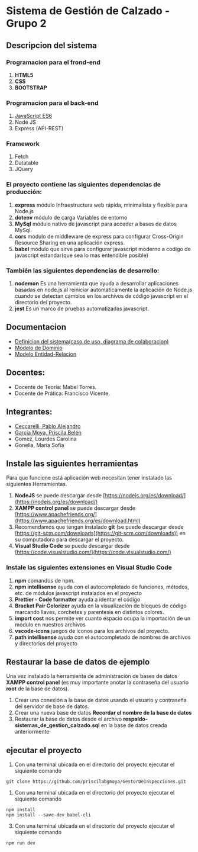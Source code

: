 # Sistema de Gestión de Calzado - Grupo 2
## Descripcion del sistema
### Programacion para el frond-end 
1. **HTML5**
2. **CSS**
3. **BOOTSTRAP**

### Programacion para el back-end
1. [JavaScript ES6](https://developer.mozilla.org/es/docs/Web/JavaScript)
2. Node JS
3. Express (API-REST)

### Framework
1. Fetch
2. Datatable   
3. JQuery  

### El proyecto contiene las siguientes **dependencias de producción**:
1. **express**  módulo Infraestructura web rápida, minimalista y flexible para Node.js
1. **dotenv**   módulo de carga Variables de entorno
1. **MySql**	módulo nativo de javascript para acceder a bases de datos MySql.
1. **cors**		módulo de middleware de express para configurar Cross-Origin Resource Sharing en una aplicación express.
1. **babel**  módulo que sirve para configurar javascript moderno a codigo de javascript estandar(que sea lo mas entendible posible)

### También las siguientes **dependencias de desarrollo**:
1. **nodemon**	    Es una herramienta que ayuda a desarrollar aplicaciones basadas en node.js al reiniciar automáticamente la aplicación de Node.js cuando se detectan cambios en los archivos de código javascript en el directorio del proyecto.
2. **jest**		    Es un marco de pruebas automatizadas javascript.

## Documentacion 
- [Definicion del sistema(caso de uso, diagrama de colaboracion)](https://frtutneduar.sharepoint.com/:w:/s/Ing.DeSoft-Grupo/EdVG2cwCr_RAq05OZiCypgoBTeQjt_zpO5v6NWkooNs6ig?e=ce0kXw)
- [Modelo de Dominio](https://frtutneduar.sharepoint.com/:i:/s/Ing.DeSoft-Grupo/ETXwhBNqGrJDl8WVJz0MI44BkASet3FcOuEza2L_UhergQ?e=ay9rcB)
- [Modelo Entidad-Relacion](https://frtutneduar.sharepoint.com/:b:/s/Ing.DeSoft-Grupo/EY-zumCpTP1Lomq0669MxjUBnminm5kjooVNbsCQycNtVQ?e=dyFdyn)

## Docentes: 
- Docente de Teoría: Mabel Torres. 
- Docente de Prática: Francisco Vicente.
## Integrantes:
- [Ceccarelli, Pablo Alejandro](https://github.com/pabloceccarelli)
- [Garcia Moya, Priscila Belén](https://github.com/priscilabgmoya)
- Gomez, Lourdes Carolina
- Gonella, María Sofía

## Instale las siguientes herramientas 
Para que funcione está aplicación web necesitan tener instalado las siguientes Herramientas.

1. **NodeJS** se puede descargar desde [https://nodejs.org/es/download/](https://nodejs.org/es/download/)
2. **XAMPP control panel** se puede descargar desde [https://www.apachefriends.org/](https://www.apachefriends.org/es/download.html)
3. Recomendamos que tengan instalado **git** (se puede descargar desde [https://git-scm.com/downloads](https://git-scm.com/downloads)) en su computadora para descargar el proyecto.
4. **Visual Studio Code** se puede descargar desde [https://code.visualstudio.com/](https://code.visualstudio.com/)

### Instale las siguientes extensiones en Visual Studio Code
1. **npm**  comandos de npm.
2. **npm intellisense** ayuda con el autocompletado de funciones, métodos, etc. de módulos javascript instalados en el proyecto 
3. **Prettier - Code formatter** ayuda a identar el código
4. **Bracket Pair Colorizer** ayuda en la visualización de bloques de código marcando llaves, corchetes y parentesis en distintos colores.
5. **import cost**  nos permite ver cuanto espacio ocupa la importación de un módulo en nuestros archivos
6. **vscode-icons** juegos de iconos para los archivos del proyecto.
7. **path intellisense** ayuda con el autocompletado de nombres de archivos y directorios del proyecto

## Restaurar la base de datos de ejemplo

Una vez instalado la herramienta de administración de bases de datos **XAMPP control panel** (es muy importante anotar la contraseña del usuario **root** de la base de datos).

1. Crear una conexión a la base de datos usando el usuario y contraseña del servidor de base de datos.
2. Crear una nueva base de datos **Recordar el nombre de la base de datos**
3. Restaurar la base de datos desde el archivo **respaldo-sistemas_de_gestion_calzado.sql** en la base de datos creada anteriormente

## ejecutar el proyecto 
1. Con una terminal ubicada en el directorio del proyecto ejecutar el siquiente comando
```
git clone https://github.com/priscilabgmoya/GestorDeInspecciones.git
```
1. Con una terminal ubicada en el directorio del proyecto ejecutar el siquiente comando

```
npm install
npm install --save-dev babel-cli
```
3. Con una terminal ubicada en el directorio del proyecto ejecutar el siquiente comando

```
npm run dev
```